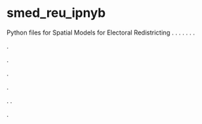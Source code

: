 # smed_reu_ipnyb
Python files for Spatial Models for Electoral Redistricting
.
.
.
.
.
.
.


.


.













.



.

.
.

.
